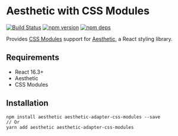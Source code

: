 # Aesthetic with CSS Modules

[![Build Status](https://travis-ci.org/milesj/aesthetic.svg?branch=master)](https://travis-ci.org/milesj/aesthetic)
[![npm version](https://badge.fury.io/js/aesthetic-adapter-css-modules.svg)](https://www.npmjs.com/package/aesthetic-adapter-css-modules)
[![npm deps](https://david-dm.org/milesj/aesthetic.svg?path=packages/adapter-css-modules)](https://www.npmjs.com/package/aesthetic-adapter-css-modules)

Provides [CSS Modules](https://github.com/css-modules/css-modules) support for
[Aesthetic](https://github.com/milesj/aesthetic), a React styling library.

## Requirements

- React 16.3+
- Aesthetic
- CSS Modules

## Installation

```
npm install aesthetic aesthetic-adapter-css-modules --save
// Or
yarn add aesthetic aesthetic-adapter-css-modules
```
